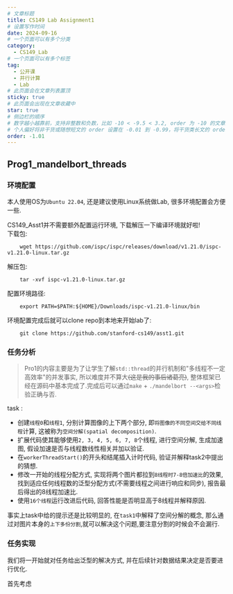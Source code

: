 ```yaml
---
# 文章标题
title: CS149 Lab Assignment1
# 设置写作时间
date: 2024-09-16
# 一个页面可以有多个分类
category:
  - CS149_Lab
# 一个页面可以有多个标签
tag:
  - 公开课
  - 并行计算
  - Lab
# 此页面会在文章列表置顶
sticky: true
# 此页面会出现在文章收藏中
star: true
# 侧边栏的顺序
# 数字越小越靠前，支持非整数和负数，比如 -10 < -9.5 < 3.2, order 为 -10 的文章会最靠上。
# 个人偏好将非干货或随想短文的 order 设置在 -0.01 到 -0.99，将干货类长文的 order 设置在 -1 到负无穷。每次新增文章都会在上一篇的基础上递减 order 值。
order: -1.01
---
```


## Prog1_mandelbort_threads

### 环境配置

本人使用OS为`Ubuntu 22.04`, 还是建议使用Linux系统做Lab, 很多环境配置会方便一些.  

CS149_Asst1并不需要额外配置运行环境, 下载解压一下编译环境就好啦!  
下载包:  

```
    wget https://github.com/ispc/ispc/releases/download/v1.21.0/ispc-v1.21.0-linux.tar.gz
```  

解压包:  

```
    tar -xvf ispc-v1.21.0-linux.tar.gz
```

配置环境路径:  

```
    export PATH=$PATH:${HOME}/Downloads/ispc-v1.21.0-linux/bin
```  

环境配置完成后就可以clone repo到本地来开始lab了:  

```  
    git clone https://github.com/stanford-cs149/asst1.git
```  

### 任务分析

> Pro1的内容主要是为了让学生了解`std::thread`的并行机制和"多线程不一定高效率"的并发事实, 所以难度并不算大~~(这是我的事后诸葛亮)~~, 整体框架已经在源码中基本完成了.完成后可以通过`make` + `./mandelbort --<args>`检验正确与否.

task :  

- 创建`线程0`和`线程1`, 分别计算图像的上下两个部分, 即`将图像的不同空间交给不同线程`计算, 这被称为`空间分解(spatial decomposition)`.
- 扩展代码使其能够使用`2, 3, 4, 5, 6, 7, 8`个线程, 进行空间分解, 生成加速图, 假设加速是否与线程数线性相关并加以验证.
- 在`workerThreadStart()`的开头和结尾插入计时代码, 验证并解释task2中提出的猜想.
- 修改一开始的线程分配方式, 实现将两个图片都拉到`8线程时7-8倍加速比`的效果, 找到适应任何线程数的泛型分配方式(不需要线程之间进行响应和同步), 报告最后得出的8线程加速比.
- 使用`16个线程`运行改进后代码, 回答性能是否明显高于8线程并解释原因.

事实上task中给的提示还是比较明显的, 在`task1`中解释了空间分解的概念, 那么通过对图片本身的`上下多份分割`,就可以解决这个问题,要注意分割的时候会不会漏行.  

### 任务实现

我们将一开始就对任务给出泛型的解决方式, 并在后续针对数据结果决定是否要进行优化.  

首先考虑